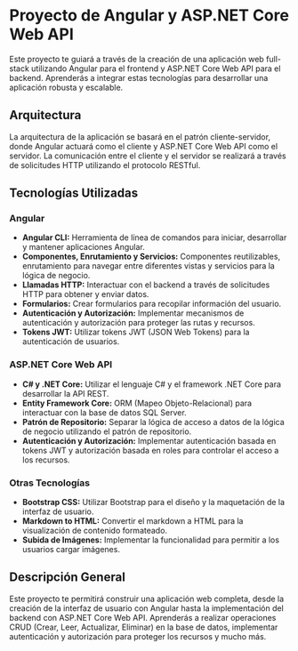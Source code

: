 # Proyecto de Angular y ASP.NET Core Web API

Este proyecto te guiará a través de la creación de una aplicación web full-stack utilizando Angular para el frontend y ASP.NET Core Web API para el backend. Aprenderás a integrar estas tecnologías para desarrollar una aplicación robusta y escalable.

## Arquitectura

La arquitectura de la aplicación se basará en el patrón cliente-servidor, donde Angular actuará como el cliente y ASP.NET Core Web API como el servidor. La comunicación entre el cliente y el servidor se realizará a través de solicitudes HTTP utilizando el protocolo RESTful.

## Tecnologías Utilizadas

### Angular
- **Angular CLI:** Herramienta de línea de comandos para iniciar, desarrollar y mantener aplicaciones Angular.
- **Componentes, Enrutamiento y Servicios:** Componentes reutilizables, enrutamiento para navegar entre diferentes vistas y servicios para la lógica de negocio.
- **Llamadas HTTP:** Interactuar con el backend a través de solicitudes HTTP para obtener y enviar datos.
- **Formularios:** Crear formularios para recopilar información del usuario.
- **Autenticación y Autorización:** Implementar mecanismos de autenticación y autorización para proteger las rutas y recursos.
- **Tokens JWT:** Utilizar tokens JWT (JSON Web Tokens) para la autenticación de usuarios.

### ASP.NET Core Web API
- **C# y .NET Core:** Utilizar el lenguaje C# y el framework .NET Core para desarrollar la API REST.
- **Entity Framework Core:** ORM (Mapeo Objeto-Relacional) para interactuar con la base de datos SQL Server.
- **Patrón de Repositorio:** Separar la lógica de acceso a datos de la lógica de negocio utilizando el patrón de repositorio.
- **Autenticación y Autorización:** Implementar autenticación basada en tokens JWT y autorización basada en roles para controlar el acceso a los recursos.

### Otras Tecnologías
- **Bootstrap CSS:** Utilizar Bootstrap para el diseño y la maquetación de la interfaz de usuario.
- **Markdown to HTML:** Convertir el markdown a HTML para la visualización de contenido formateado.
- **Subida de Imágenes:** Implementar la funcionalidad para permitir a los usuarios cargar imágenes.

## Descripción General

Este proyecto te permitirá construir una aplicación web completa, desde la creación de la interfaz de usuario con Angular hasta la implementación del backend con ASP.NET Core Web API. Aprenderás a realizar operaciones CRUD (Crear, Leer, Actualizar, Eliminar) en la base de datos, implementar autenticación y autorización para proteger los recursos y mucho más.
